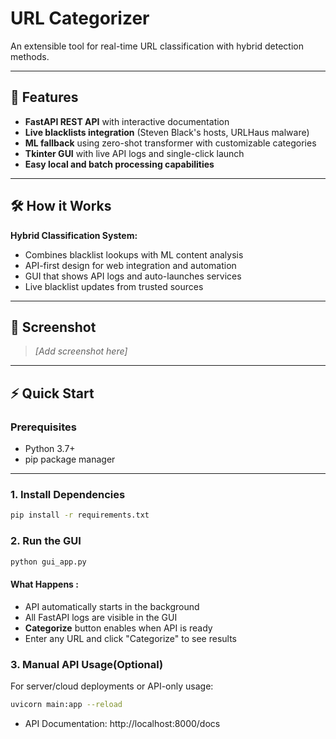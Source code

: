 # URL Categorizer

An extensible tool for real-time URL classification with hybrid detection methods.

---

## 🚀 Features

- **FastAPI REST API** with interactive documentation  
- **Live blacklists integration** (Steven Black's hosts, URLHaus malware)  
- **ML fallback** using zero-shot transformer with customizable categories  
- **Tkinter GUI** with live API logs and single-click launch  
- **Easy local and batch processing capabilities**

---

## 🛠️ How it Works

**Hybrid Classification System:**
- Combines blacklist lookups with ML content analysis  
- API-first design for web integration and automation  
- GUI that shows API logs and auto-launches services  
- Live blacklist updates from trusted sources

---

## 📸 Screenshot

> _[Add screenshot here]_  

---

## ⚡ Quick Start

### Prerequisites

- Python 3.7+
- pip package manager

---

### 1. Install Dependencies

```bash
pip install -r requirements.txt
```

### 2. Run the GUI

```bash
python gui_app.py
```

#### What Happens : 
- API automatically starts in the background 
- All FastAPI logs are visible in the GUI  
- **Categorize** button enables when API is ready  
- Enter any URL and click "Categorize" to see results

### 3. Manual API Usage(Optional)

For server/cloud deployments or API-only usage:

```bash
uvicorn main:app --reload
```
- API Documentation: http://localhost:8000/docs

